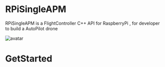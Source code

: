 
# RPiSingleAPM

RPiSingleAPM is a FlightController C++ API for RaspberryPi , for developer to build a AutoPilot drone

![avatar](https://github.com/TSKangetsu/RPiSingleAPM/blob/NDTask_Ver/Document/Header.jpg)

# GetStarted
